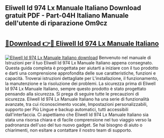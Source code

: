 ## Eliwell Id 974 Lx Manuale Italiano Download gratuit PDF - Part-04H Italiano Manuale dell'utente di riparazione Om9cz

# <h2><a href="http://dfgt4s.blite.top/?on=Eliwell+Id+974+Lx+Manuale+Italiano">🔗Download 👉🔴 Eliwell Id 974 Lx Manuale Italiano</a></h2>

[![Eliwell Id 974 Lx Manuale Italiano download](https://i.imgur.com/lujVjoI.png)](http://dfgt4s.blite.top/?on=Eliwell+Id+974+Lx+Manuale+Italiano)
Benvenuto nel manuale di Istruzioni per il tuo Eliwell Id 974 Lx Manuale Italiano appena consegnato. Questa guida completa è progettata per aiutarti a iniziare con il tuo prodotto e darti una comprensione approfondita delle sue caratteristiche, funzioni e capacità. Troverai istruzioni dettagliate per L'installazione, il funzionamento, la manutenzione e la risoluzione dei problemi. La sicurezza prima di Eliwell Id 974 Lx Manuale Italiano, sempre questo prodotto è stato progettato pensando alla sicurezza. Si prega di seguire tutte le precauzioni di sicurezza. Eliwell Id 974 Lx Manuale Italiano ha una serie di funzionalità avanzate, tra cui riconoscimento vocale, Impostazioni personalizzabili, supporto per Più Lingue e backup automatici, tutti accessibili dall'interfaccia. Ci aspettiamo che Eliwell Id 974 Lx Manuale Italiano sia stata una risorsa chiara e di facile comprensione nel tuo viaggio verso la padronanza dell'uso del tuo nuovo gadget. Se hai bisogno di aiuto o chiarimenti, non esitare a contattare il nostro team di supporto.

